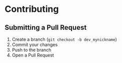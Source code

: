 # Contributing
## Submitting a Pull Request

1. Create a branch (`git checkout -b dev_mynickname`)
2. Commit your changes
3. Push to the branch
4. Open a Pull Request
